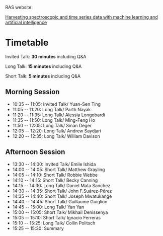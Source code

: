 RAS website: 

[Harvesting spectroscopic and time series data with machine learning and artificial intelligence](https://ras.ac.uk/events-and-meetings/ras-meetings/harvesting-spectroscopic-and-time-series-data-machine-learning-and)

# Timetable
Invited Talk: **30 minutes** including Q&A

Long Talk: **15 minutes** including Q&A

Short Talk: **5 minutes** including Q&A

## Morning Session
- 10:35 -- 11:05: Invited Talk/ Yuan-Sen Ting
- 11:05 -- 11:20: Long Talk/ Parth Nayak
- 11:20 -- 11:35: Long Talk/ Alessia Longobardi
- 11:35 -- 11:50: Long Talk/ Ming-Feng Ho
- 11:50 -- 12:05: Long Talk/ Sinan Deger
- 12:05 -- 12:20: Long Talk/ Andrew Saydjari
- 12:20 -- 12:35: Long Talk/ William Davison

## Afternoon Session
- 13:30 -- 14:00: Invited Talk/ Emile Ishida
- 14:00 -- 14:05: Short Talk/ Matthew Grayling
- 14:05 -- 14:10: Short Talk/ Robbie Webbe
- 14:10 -- 14:15: Short Talk/ Becky Canning
- 14:15 -- 14:30: Long Talk/ Daniel Mata Sanchez
- 14:30 -- 14:35: Short Talk/ John F.Suárez-Pérez
- 14:35 -- 14:40: Short Talk/ Joseph Mwatukange
- 14:40 -- 14:45: Short Talk/ Guillaume Guiglion
- 14:45 -- 15:00: Long Talk/ Yan Yan
- 15:00 -- 15:05: Short Talk/ Mikhail Denissenya
- 15:05 -- 15:10: Short Talk/ Ignacio Ferreras
- 15:10 -- 15:25: Long Talk/ Collin Politsch
- 15:25 -- 15:30: Summary

